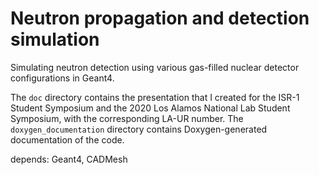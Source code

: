 # Neutron propagation and detection simulation
Simulating neutron detection using various gas-filled nuclear detector configurations in Geant4.

The ```doc``` directory contains the presentation that I created for the ISR-1 Student Symposium and the 2020 Los Alamos National Lab Student Symposium, with the corresponding LA-UR number. The ```doxygen_documentation``` directory contains Doxygen-generated documentation of the code. 

depends: Geant4, CADMesh
